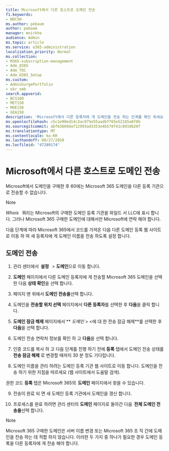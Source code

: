 ```yaml
---
title: Microsoft에서 다른 호스트로 도메인 전송
f1.keywords:
- NOCSH
ms.author: pebaum
author: pebaum
manager: mnirkhe
audience: Admin
ms.topic: article
ms.service: o365-administration
localization_priority: Normal
ms.collection:
- M365-subscription-management
- Adm_O365
- Adm_TOC
- Adm_O365_Setup
ms.custom:
- AdminSurgePortfolio
- okr_smb
search.appverid:
- BCS160
- MET150
- MOE150
- GEA150
description: 'Microsoft에서 다른 등록자에 게 도메인을 전송 하는 단계를 확인 하세요. '
ms.openlocfilehash: c5c1e98ed14c3ac975e55aadbff65e52165a6f8b
ms.sourcegitcommit: abf63669daf12993ad3353e4b578f41c8910b20f
ms.translationtype: MT
ms.contentlocale: ko-KR
ms.lasthandoff: 08/27/2020
ms.locfileid: "47289174"
---
```

# <a name="transfer-a-domain-from-microsoft-to-another-host"></a>Microsoft에서 다른 호스트로 도메인 전송

Microsoft에서 도메인을 구매한 후 60에는 Microsoft 365 도메인을 다른 등록 기관으로 전송할 수 없습니다.

> [!NOTE]
> _Whois_   쿼리는 Microsoft의 구매한 도메인 등록 기관을 와일드 서 LLC에 표시 합니다. 그러나 Microsoft 365 구매한 도메인에 대해서만 Microsoft에 연락 해야 합니다.

다음 단계에 따라 Microsoft 365에서 코드를 가져온 다음 다른 도메인 등록 웹 사이트로 이동 하 여 새 등록자에 게 도메인 이름을 전송 하도록 설정 합니다.

## <a name="transfer-a-domain"></a>도메인 전송

1. 관리 센터에서  **설정**   >  **도메인**으로 이동 합니다.

2. **도메인** 페이지에서 다른 도메인 등록자에 게 전송할 Microsoft 365 도메인을 선택한 다음 **상태 확인**을 선택 합니다.

3. 페이지 맨 위에서 **도메인 전송을**선택 합니다.

4. 도메인을 **전송할 위치 선택** 페이지에서 **다른 등록자**를 선택한 후 **다음**을 클릭 합니다.

5. **도메인 잠금 해제** 페이지에서 ** _도메인_ > <에 대 한 전송 잠금 해제**를 선택한 후 **다음**을 선택 합니다.

6. 도메인 전송 연락처 정보를 확인 하 고 **다음**을 선택 합니다.

7. 인증 코드를 복사 하 고 다음 단계를 진행 하기 전에 **등록** 탭에서 도메인 전송 상태를 **전송 잠금 해제** 로 변경할 때까지 30 분 정도 기다립니다.

8. 도메인 이름을 관리 하려는 도메인 등록 기관 웹 사이트로 이동 합니다. 도메인을 전송 하기 위한 지침을 따르세요 (웹 사이트에서 도움말 검색).

권한 코드 **등록** 탭은 Microsoft 365의  **도메인** 페이지에서 찾을 수 있습니다.

9. 전송이 완료 되 면 새 도메인 등록 기관에서 도메인을 갱신 합니다.

10. 프로세스를 완료 하려면 관리 센터의 **도메인** 페이지로 돌아간 다음  **전체 도메인 전송을**선택 합니다.

> [!NOTE]
> Microsoft 365 구매한 도메인은 서버 이름 변경 또는 Microsoft 365 조 직 간에 도메인을 전송 하는 데 적합 하지 않습니다. 이러한 두 가지 중 하나가 필요한 경우 도메인 등록을 다른 등록자에 게 전송 해야 합니다.
